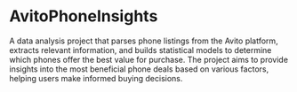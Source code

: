 # AvitoPhoneInsights
A data analysis project that parses phone listings from the Avito platform, extracts relevant information, and builds statistical models to determine which phones offer the best value for purchase. The project aims to provide insights into the most beneficial phone deals based on various factors, helping users make informed buying decisions.

